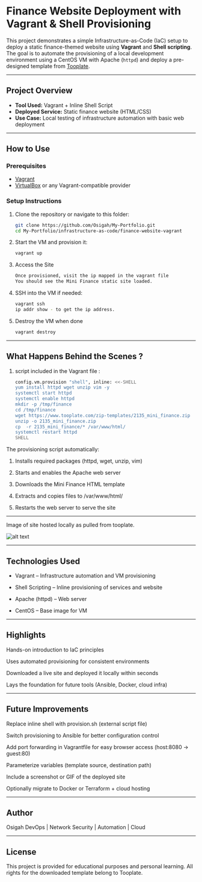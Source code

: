 # Finance Website Deployment with Vagrant & Shell Provisioning

This project demonstrates a simple Infrastructure-as-Code (IaC) setup to deploy a static finance-themed website using **Vagrant** and **Shell scripting**. The goal is to automate the provisioning of a local development environment using a CentOS VM with Apache (`httpd`) and deploy a pre-designed template from [Tooplate](https://www.tooplate.com).

---

## Project Overview

-  **Tool Used:** Vagrant + Inline Shell Script
-  **Deployed Service:** Static finance website (HTML/CSS)
-  **Use Case:** Local testing of infrastructure automation with basic web deployment

---

##  How to Use

###  Prerequisites

- [Vagrant](https://www.vagrantup.com/downloads)
- [VirtualBox](https://www.virtualbox.org/) or any Vagrant-compatible provider

###  Setup Instructions

1. Clone the repository or navigate to this folder:

   ```bash
   git clone https://github.com/Osigah/My-Portfolio.git
   cd My-Portfolio/infrastructure-as-code/finance-website-vagrant
2. Start the VM and provision it:
    ```bash
    vagrant up
3. Access the Site
    ```bash
    Once provisioned, visit the ip mapped in the vagrant file
    You should see the Mini Finance static site loaded.
4. SSH into the VM if needed:
    ```bash
    vagrant ssh
    ip addr show - to get the ip address.
5. Destroy the VM when done
    ```bash
    vagrant destroy
---

## What Happens Behind the Scenes ?
1. script included in the Vagrant file :  
    ```bash
    config.vm.provision "shell", inline: <<-SHELL
    yum install httpd wget unzip vim -y
    systemctl start httpd
    systemctl enable httpd
    mkdir -p /tmp/finance
    cd /tmp/finance
    wget https://www.tooplate.com/zip-templates/2135_mini_finance.zip
    unzip -o 2135_mini_finance.zip
    cp  -r 2135_mini_finance/* /var/www/html/
    systemctl restart httpd
   SHELL
The provisioning script automatically:

1. Installs required packages (httpd, wget, unzip, vim)

2. Starts and enables the Apache web server

3. Downloads the Mini Finance HTML template

4. Extracts and copies files to /var/www/html/

5. Restarts the web server to serve the site

---
Image of site hosted locally as pulled from tooplate.

![alt text](image.png)

---
## Technologies Used
- Vagrant – Infrastructure automation and VM provisioning

- Shell Scripting – Inline provisioning of services and website

- Apache (httpd) – Web server

- CentOS – Base image for VM

---

##  Highlights
Hands-on introduction to IaC principles

Uses automated provisioning for consistent environments

Downloaded a live site and deployed it locally within seconds

Lays the foundation for future tools (Ansible, Docker, cloud infra)

---

## Future Improvements
Replace inline shell with provision.sh (external script file)

Switch provisioning to Ansible for better configuration control

Add port forwarding in Vagrantfile for easy browser access (host:8080 → guest:80)

Parameterize variables (template source, destination path)

Include a screenshot or GIF of the deployed site

Optionally migrate to Docker or Terraform + cloud hosting

---

## Author
Osigah
DevOps | Network Security | Automation | Cloud

---

## License
This project is provided for educational purposes and personal learning. All rights for the downloaded template belong to Tooplate.